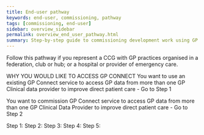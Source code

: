 ```yaml
---
title: End-user pathway
keywords: end-user, commissioning, pathway
tags: [commissioning, end-user]
sidebar: overview_sidebar
permalink: overview_end_user_pathway.html
summary: Step-by-step guide to commissioning development work using GP Connect
---
```


Follow this pathway if you represent a CCG with GP practices organised in a federation, club or hub; or a hospital or provider of emergency care.

WHY YOU WOULD LIKE TO ACCESS GP CONNECT
You want to use an existing GP Connect service to access GP data from more than one GP Clinical data provider to improve direct patient care - Go to Step 1

You want to commission GP Connect service to access GP data from more than one GP Clinical Data Provider to improve direct patient care - Go to Step 2

Step 1: 
Step 2:
Step 3:
Step 4:
Step 5:

